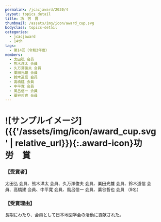 ```yaml
---
permalink: /jcacjaward/2020/4
layout: topics_detail
title: 功　労　賞
thumbnail: /assets/img/icon/award_cup.svg
bodyclass: topics-detail
categories:
  - jcacjaward
  - 14th
tags:
  - 第14回（令和2年度）
members:
  - 太田弘 会員
  - 熊木洋太 会員
  - 久万澤俊夫 会員
  - 栗田光雄 会員
  - 鈴木道信 会員
  - 高橋建 会員
  - 中平寛 会員
  - 風呂信一 会員
  - 藁谷哲也 会員
---
```


# ![サンプルイメージ]({{'/assets/img/icon/award_cup.svg' | relative_url}}){:.award-icon}功　労　賞

### 【受賞者】

太田弘 会員、熊木洋太 会員、久万澤俊夫 会員、栗田光雄 会員、鈴木道信 会員、高橋建 会員、中平寛 会員、風呂信一 会員、藁谷哲也 会員 （9名）

### 【受賞理由】

長期にわたり、会員として日本地図学会の活動に貢献された。
